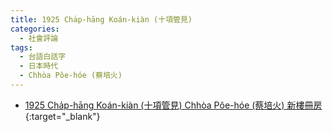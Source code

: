 ```yaml
---
title: 1925 Cha̍p-hāng Koán-kiàn (十項管見)
categories: 
  - 社會評論
tags:
  - 台語白話字
  - 日本時代
  - Chhòa Pôe-hóe (蔡培火)
---
```


- [1925 Cha̍p-hāng Koán-kiàn (十項管見) Chhòa Pôe-hóe (蔡培火) 新樓冊房](https://kiek.taigi.info/1925ChapHangKoanKian/){:target="_blank"}
